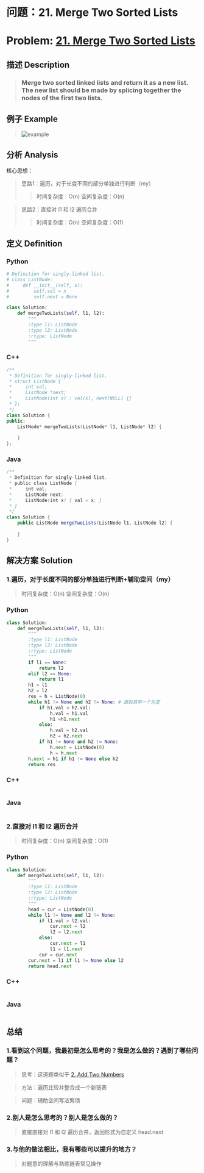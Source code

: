 
# 问题：21. Merge Two Sorted Lists
# Problem: [21. Merge Two Sorted Lists](https://leetcode.com/problems/merge-two-sorted-lists/description/)

## 描述 Description
> ### Merge two sorted linked lists and return it as a new list. The new list should be made by splicing together the nodes of the first two lists.

## 例子 Example

> ![example](https://github.com/Decalogue/AlgorithmMap/blob/master/img/leetcode/21.png "example")

## 分析 Analysis

核心思想：
> 思路1：遍历，对于长度不同的部分单独进行判断（my）
>> 时间复杂度：O(n)
>> 空间复杂度：O(n)

> 思路2：直接对 l1 和 l2 遍历合并
>> 时间复杂度：O(n)
>> 空间复杂度：O(1)

## 定义 Definition

### Python


```python
# Definition for singly-linked list.
# class ListNode:
#     def __init__(self, x):
#         self.val = x
#         self.next = None

class Solution:
    def mergeTwoLists(self, l1, l2):
        """
        :type l1: ListNode
        :type l2: ListNode
        :rtype: ListNode
        """
```

### C++

```c++
/**
 * Definition for singly-linked list.
 * struct ListNode {
 *     int val;
 *     ListNode *next;
 *     ListNode(int x) : val(x), next(NULL) {}
 * };
 */
class Solution {
public:
    ListNode* mergeTwoLists(ListNode* l1, ListNode* l2) {
        
    }
};
```

### Java

```java
/**
 * Definition for singly-linked list.
 * public class ListNode {
 *     int val;
 *     ListNode next;
 *     ListNode(int x) { val = x; }
 * }
 */
class Solution {
    public ListNode mergeTwoLists(ListNode l1, ListNode l2) {
        
    }
}
```

## 解决方案 Solution

### 1.遍历，对于长度不同的部分单独进行判断+辅助空间（my）

> 时间复杂度：O(n)
> 空间复杂度：O(n)

### Python


```python
class Solution:
    def mergeTwoLists(self, l1, l2):
        """
        :type l1: ListNode
        :type l2: ListNode
        :rtype: ListNode
        """
        if l1 == None:
            return l2
        elif l2 == None:
            return l1
        h1 = l1
        h2 = l2
        res = h = ListNode(0)
        while h1 != None and h2 != None: # 直到其中一个为空
            if h1.val < h2.val:
                h.val = h1.val
                h1 =h1.next
            else:
                h.val = h2.val
                h2 = h2.next
            if h1 != None and h2 != None:
                h.next = ListNode(0)
                h = h.next
        h.next = h1 if h1 != None else h2
        return res
```

### C++

```c++

```

### Java

```java

```

### 2.直接对 l1 和 l2 遍历合并

> 时间复杂度：O(n)
> 空间复杂度：O(1)

### Python


```python
class Solution:
    def mergeTwoLists(self, l1, l2):
        """
        :type l1: ListNode
        :type l2: ListNode
        :rtype: ListNode
        """
        head = cur = ListNode(0)
        while l1 != None and l2 != None:
            if l1.val > l2.val:
                cur.next = l2
                l2 = l2.next
            else:
                cur.next = l1
                l1 = l1.next
            cur = cur.next
        cur.next = l1 if l1 != None else l2
        return head.next
```

### C++

```c++

```

### Java

```Java

```

## 总结

### 1.看到这个问题，我最初是怎么思考的？我是怎么做的？遇到了哪些问题？
> 思考：这道题类似于 [2. Add Two Numbers](https://leetcode.com/problems/add-two-numbers/description/)

> 方法：遍历比较并整合成一个新链表

> 问题：辅助空间写法繁琐

### 2.别人是怎么思考的？别人是怎么做的？
> 直接直接对 l1 和 l2 遍历合并，返回形式为自定义 head.next

### 3.与他的做法相比，我有哪些可以提升的地方？
> 对题意的理解与熟练链表常见操作


```python

```
